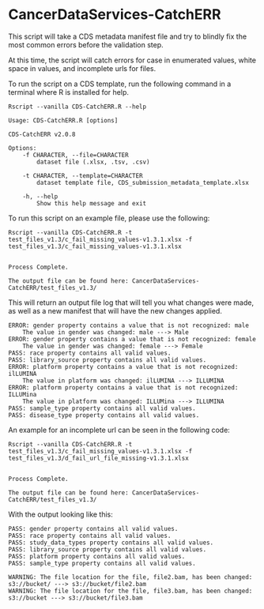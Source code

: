 # CancerDataServices-CatchERR
This script will take a CDS metadata manifest file and try to blindly fix the most common errors before the validation step.

At this time, the script will catch errors for case in enumerated values, white space in values, and incomplete urls for files.

To run the script on a CDS template, run the following command in a terminal where R is installed for help.

```
Rscript --vanilla CDS-CatchERR.R --help
```

```
Usage: CDS-CatchERR.R [options]

CDS-CatchERR v2.0.8

Options:
	-f CHARACTER, --file=CHARACTER
		dataset file (.xlsx, .tsv, .csv)

	-t CHARACTER, --template=CHARACTER
		dataset template file, CDS_submission_metadata_template.xlsx

	-h, --help
		Show this help message and exit
```

To run this script on an example file, please use the following:

```
Rscript --vanilla CDS-CatchERR.R -t test_files_v1.3/c_fail_missing_values-v1.3.1.xlsx -f test_files_v1.3/c_fail_missing_values-v1.3.1.xlsx


Process Complete.

The output file can be found here: CancerDataServices-CatchERR/test_files_v1.3/

```

This will return an output file log that will tell you what changes were made, as well as a new manifest that will have the new changes applied.

```
ERROR: gender property contains a value that is not recognized: male
	The value in gender was changed: male ---> Male
ERROR: gender property contains a value that is not recognized: female
	The value in gender was changed: female ---> Female
PASS: race property contains all valid values.
PASS: library_source property contains all valid values.
ERROR: platform property contains a value that is not recognized: ilLUMINA
	The value in platform was changed: ilLUMINA ---> ILLUMINA
ERROR: platform property contains a value that is not recognized: ILLUMina
	The value in platform was changed: ILLUMina ---> ILLUMINA
PASS: sample_type property contains all valid values.
PASS: disease_type property contains all valid values.
```

An example for an incomplete url can be seen in the following code:

```
Rscript --vanilla CDS-CatchERR.R -t test_files_v1.3/c_fail_missing_values-v1.3.1.xlsx -f test_files_v1.3/d_fail_url_file_missing-v1.3.1.xlsx 


Process Complete.

The output file can be found here: CancerDataServices-CatchERR/test_files_v1.3/
```

With the output looking like this:

```
PASS: gender property contains all valid values.
PASS: race property contains all valid values.
PASS: study_data_types property contains all valid values.
PASS: library_source property contains all valid values.
PASS: platform property contains all valid values.
PASS: sample_type property contains all valid values.

WARNING: The file location for the file, file2.bam, has been changed: s3://bucket/ ---> s3://bucket/file2.bam
WARNING: The file location for the file, file3.bam, has been changed: s3://bucket ---> s3://bucket/file3.bam
```
